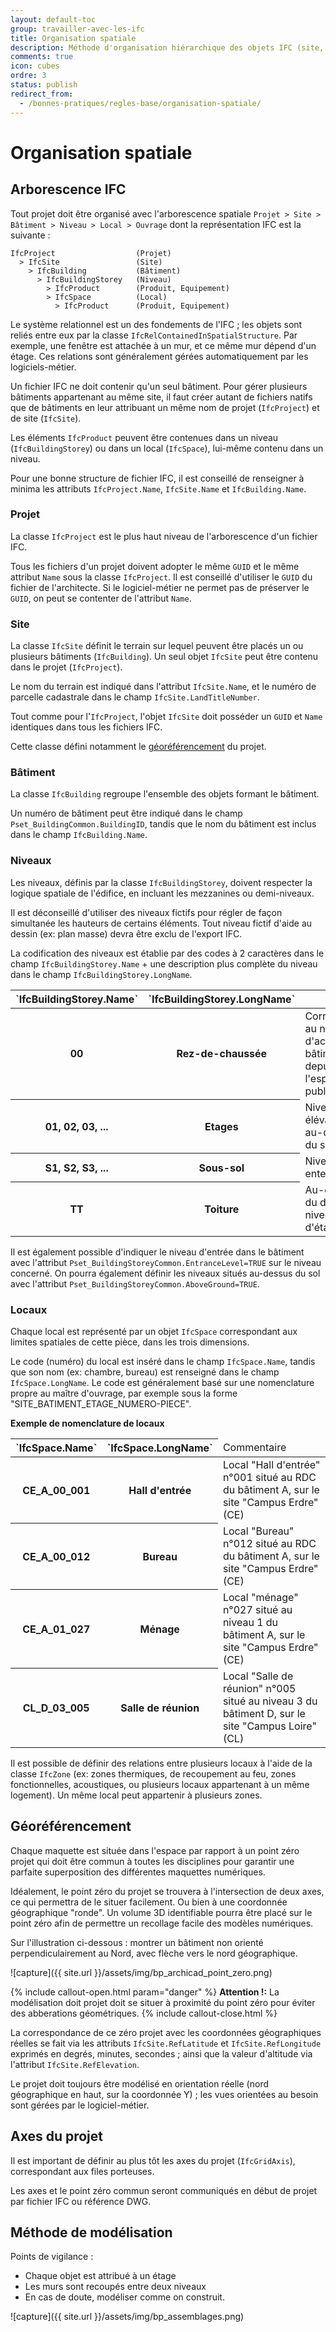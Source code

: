 ```yaml
---
layout: default-toc
group: travailler-avec-les-ifc
title: Organisation spatiale
description: Méthode d'organisation hiérarchique des objets IFC (site, bâtiment, niveau, espace), géoréférencement.
comments: true
icon: cubes
ordre: 3
status: publish
redirect_from:
  - /bonnes-pratiques/regles-base/organisation-spatiale/
---
```


# Organisation spatiale

## Arborescence IFC

Tout projet doit être organisé avec l'arborescence spatiale `Projet > Site > Bâtiment > Niveau > Local > Ouvrage` dont la représentation IFC est la suivante :

~~~
IfcProject                  (Projet)
  > IfcSite                 (Site)
    > IfcBuilding           (Bâtiment)
      > IfcBuildingStorey   (Niveau)
        > IfcProduct        (Produit, Equipement)
        > IfcSpace          (Local)
          > IfcProduct      (Produit, Equipement)
~~~

Le système relationnel est un des fondements de l'IFC ; les objets sont reliés entre eux par la classe `IfcRelContainedInSpatialStructure`. Par exemple, une fenêtre est attachée à un mur, et ce même mur dépend d'un étage. Ces relations sont généralement gérées automatiquement par les logiciels-métier.

Un fichier IFC ne doit contenir qu'un seul bâtiment. Pour gérer plusieurs bâtiments appartenant au même site, il faut créer autant de fichiers natifs que de bâtiments en leur attribuant un même nom de projet (`IfcProject`) et de site (`IfcSite`).

Les éléments `IfcProduct` peuvent être contenues dans un niveau (`IfcBuildingStorey`) ou dans un local (`IfcSpace`), lui-même contenu dans un niveau.

Pour une bonne structure de fichier IFC, il est conseillé de renseigner à minima les attributs `IfcProject.Name`, `IfcSite.Name` et `IfcBuilding.Name`.

### Projet

La classe `IfcProject` est le plus haut niveau de l'arborescence d'un fichier IFC.

Tous les fichiers d'un projet doivent adopter le même `GUID` et le même attribut `Name` sous la classe `IfcProject`. Il est conseillé d'utiliser le `GUID` du fichier de l'architecte. Si le logiciel-métier ne permet pas de préserver le `GUID`, on peut se contenter de l'attribut `Name`.

### Site

La classe `IfcSite` définit le terrain sur lequel peuvent être placés un ou plusieurs bâtiments (`IfcBuilding`). Un seul objet `IfcSite` peut être contenu dans le projet (`IfcProject`).

Le nom du terrain est indiqué dans l'attribut `IfcSite.Name`, et le numéro de parcelle cadastrale dans le champ `IfcSite.LandTitleNumber`.

Tout comme pour l'`IfcProject`, l'objet `IfcSite` doit posséder un `GUID` et `Name` identiques dans tous les fichiers IFC.

Cette classe défini notamment le [géoréférencement](#géoréférencement) du projet.

### Bâtiment

La classe `IfcBuilding` regroupe l'ensemble des objets formant le bâtiment.

Un numéro de bâtiment peut être indiqué dans le champ `Pset_BuildingCommon.BuildingID`, tandis que le nom du bâtiment est inclus dans le champ `IfcBuilding.Name`.

### Niveaux

Les niveaux, définis par la classe `IfcBuildingStorey`, doivent respecter la logique spatiale de l'édifice, en incluant les mezzanines ou demi-niveaux.

Il est déconseillé d'utiliser des niveaux fictifs pour régler de façon simultanée les hauteurs de certains éléments. Tout niveau fictif d'aide au dessin (ex: plan masse) devra être exclu de l'export IFC.

La codification des niveaux est établie par des codes à 2 caractères dans le champ `IfcBuildingStorey.Name` + une description plus complète du niveau dans le champ `IfcBuildingStorey.LongName`.

<table class="table table-responsive table-bordered table-hover">
  <thead>
    <tr>
      <th>`IfcBuildingStorey.Name`</th>
      <th>`IfcBuildingStorey.LongName`</th>
      <th></th>
    </tr>
  </thead>
  <tbody>
    <tr>
      <th>00</th>
      <th>Rez-de-chaussée</th>
      <td>Correspond au niveau d'accès au bâtiment depuis l'espace public</td>
    </tr>
    <tr>
      <th>01, 02, 03, ...</th>
      <th>Etages</th>
      <td>Niveaux en élévation au-dessus du sol</td>
    </tr>
    <tr>
      <th>S1, S2, S3, ...</th>
      <th>Sous-sol</th>
      <td>Niveaux enterrés</td>
    </tr>
    <tr>
      <th>TT</th>
      <th>Toiture</th>
      <td>Au-dessus du dernier niveau d'étage</td>
    </tr>
  </tbody>
</table>

Il est également possible d'indiquer le niveau d'entrée dans le bâtiment avec l'attribut `Pset_BuildingStoreyCommon.EntranceLevel=TRUE` sur le niveau concerné. On pourra également définir les niveaux situés au-dessus du sol avec l'attribut `Pset_BuildingStoreyCommon.AboveGround=TRUE`.

### Locaux

Chaque local est représenté par un objet `IfcSpace` correspondant aux limites spatiales de cette pièce, dans les trois dimensions.

Le code (numéro) du local est inséré dans le champ `IfcSpace.Name`, tandis que son nom (ex: chambre, bureau) est renseigné dans le champ `IfcSpace.LongName`. Le code est généralement basé sur une nomenclature propre au maître d'ouvrage, par exemple sous la forme "SITE_BATIMENT_ETAGE_NUMERO-PIECE".

**Exemple de nomenclature de locaux**

<table class="table table-responsive table-bordered table-hover">
  <thead>
    <tr>
      <th>`IfcSpace.Name`</th>
      <th>`IfcSpace.LongName`</th>
      <td>Commentaire</td>
    </tr>
  </thead>
  <tbody>
    <tr>
      <th>CE_A_00_001</th>
      <th>Hall d'entrée</th>
      <td>Local "Hall d'entrée" n°001 situé au RDC du bâtiment A, sur le site "Campus Erdre" (CE)</td>
    </tr>
    <tr>
      <th>CE_A_00_012</th>
      <th>Bureau</th>
      <td>Local "Bureau" n°012 situé au RDC du bâtiment A, sur le site "Campus Erdre" (CE)</td>
    </tr>
    <tr>
      <th>CE_A_01_027</th>
      <th>Ménage</th>
      <td>Local "ménage" n°027 situé au niveau 1 du bâtiment A, sur le site "Campus Erdre" (CE)</td>
    </tr>
    <tr>
      <th>CL_D_03_005</th>
      <th>Salle de réunion</th>
      <td>Local "Salle de réunion" n°005 situé au niveau 3 du bâtiment D, sur le site "Campus Loire" (CL)</td>
    </tr>
  </tbody>
</table>

Il est possible de définir des relations entre plusieurs locaux à l'aide de la classe `IfcZone` (ex: zones thermiques, de recoupement au feu, zones fonctionnelles, acoustiques, ou plusieurs locaux appartenant à un même logement). Un même local peut appartenir à plusieurs zones.

## Géoréférencement

Chaque maquette est située dans l'espace par rapport à un point zéro projet qui doit être commun à toutes les disciplines pour garantir une parfaite superposition des différentes maquettes numériques.

Idéalement, le point zéro du projet se trouvera à l'intersection de deux axes, ce qui permettra de le situer facilement. Ou bien à une coordonnée géographique "ronde". Un volume 3D identifiable pourra être placé sur le point zéro afin de permettre un recollage facile des modèles numériques.

Sur l'illustration ci-dessous : montrer un bâtiment non orienté perpendiculairement au Nord, avec flèche vers le nord géographique.

![capture]({{ site.url }}/assets/img/bp_archicad_point_zero.png)

{% include callout-open.html param="danger" %}
**Attention !:**
La modélisation doit projet doit se situer à proximité du point zéro pour éviter des abberations géométriques.
{% include callout-close.html %}

La correspondance de ce zéro projet avec les coordonnées géographiques réelles se fait via les attributs `IfcSite.RefLatitude` et `IfcSite.RefLongitude` exprimés en degrés, minutes, secondes ; ainsi que la valeur d'altitude via l'attribut `IfcSite.RefElevation`.

Le projet doit toujours être modélisé en orientation réelle (nord géographique en haut, sur la coordonnée Y) ; les vues orientées au besoin sont gérées par le logiciel-métier.

## Axes du projet

Il est important de définir au plus tôt les axes du projet (`IfcGridAxis`), correspondant aux files porteuses.

Les axes et le point zéro commun seront communiqués en début de projet par fichier IFC ou référence DWG.

## Méthode de modélisation

Points de vigilance :

* Chaque objet est attribué à un étage
* Les murs sont recoupés entre deux niveaux
* En cas de doute, modéliser comme on construit.

![capture]({{ site.url }}/assets/img/bp_assemblages.png)
